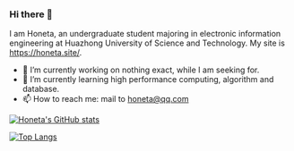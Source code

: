 ### Hi there 👋

I am Honeta, an undergraduate student majoring in electronic information engineering at Huazhong University of Science and Technology. My site is https://honeta.site/.

- 🔭 I’m currently working on nothing exact, while I am seeking for.
- 🌱 I’m currently learning high performance computing, algorithm and database.
- 📫 How to reach me: mail to honeta@qq.com

[![Honeta's GitHub stats](https://github-readme-stats.vercel.app/api?username=Honeta&count_private=true)](https://github.com/anuraghazra/github-readme-stats)

[![Top Langs](https://github-readme-stats.vercel.app/api/top-langs/?username=Honeta&count_private=true&exclude_repo=honeta.site,husthxj.top&layout=compact)](https://github.com/anuraghazra/github-readme-stats)
